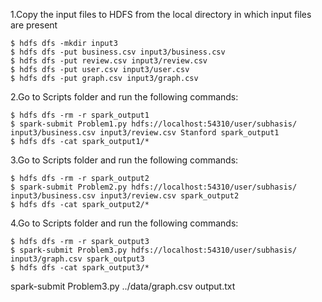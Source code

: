 
1.Copy the input files to HDFS from the local directory in which input files are present
```
$ hdfs dfs -mkdir input3
$ hdfs dfs -put business.csv input3/business.csv
$ hdfs dfs -put review.csv input3/review.csv
$ hdfs dfs -put user.csv input3/user.csv
$ hdfs dfs -put graph.csv input3/graph.csv
```

2.Go to Scripts folder and run the following commands:
```
$ hdfs dfs -rm -r spark_output1
$ spark-submit Problem1.py hdfs://localhost:54310/user/subhasis/ input3/business.csv input3/review.csv Stanford spark_output1
$ hdfs dfs -cat spark_output1/*
```

3.Go to Scripts folder and run the following commands:
```
$ hdfs dfs -rm -r spark_output2
$ spark-submit Problem2.py hdfs://localhost:54310/user/subhasis/ input3/business.csv input3/review.csv spark_output2
$ hdfs dfs -cat spark_output2/*
```

4.Go to Scripts folder and run the following commands:
```
$ hdfs dfs -rm -r spark_output3
$ spark-submit Problem3.py hdfs://localhost:54310/user/subhasis/ input3/graph.csv spark_output3
$ hdfs dfs -cat spark_output3/*
```

spark-submit Problem3.py ../data/graph.csv output.txt
